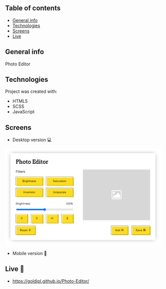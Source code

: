 ## Table of contents
* [General info](#general-info)
* [Technologies](#technologies)
* [Screens](#screens)
* [Live](#live-star2)

## General info
Photo Editor

## Technologies
Project was created with:
* HTML5
* SCSS
* JavaScript

## Screens
* Desktop version :computer:     

![screenshot](./img/screenshot_desktop.png)

* Mobile version :iphone:     


## Live :star2:
* https://goldipl.github.io/Photo-Editor/